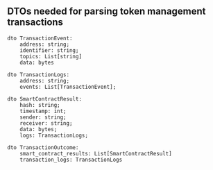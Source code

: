 ## DTOs needed for parsing token management transactions

```
dto TransactionEvent:
    address: string;
    identifier: string;
    topics: List[string]
    data: bytes
```

```
dto TransactionLogs:
    address: string;
    events: List[TransactionEvent];
```

```
dto SmartContractResult:
    hash: string;
    timestamp: int;
    sender: string;
    receiver: string;
    data: bytes;
    logs: TransactionLogs;
```

```
dto TransactionOutcome:
    smart_contract_results: List[SmartContractResult]
    transaction_logs: TransactionLogs
```
